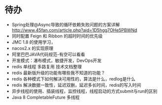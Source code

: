 # 待办

- Spring处理@Async导致的循环依赖失败问题的方案详解 http://www.45fan.com/article.php?aid=1D5hgg7OHe5PBWNd
- 同时配置 Feign 和 Ribbon 的超时时间的优先级
- JMC 1.8 的使用学习，
- nacos2.x 的实现原理
- 阿里巴巴JAVA代码规范-有空可以看看
- 开发模式：瀑布模式，敏捷开发，DevOps开发
- redis 单线程   多路复用 技术文档整理
- redis 最新版升级的功能有哪些我不知道的功能？
- redis 各种模式下如何解决可用性的，算法是什么，redlog是什么
- redis 解决数据一致性，延迟双删，延迟多长时间，redis的写入时间
- 异步线程的使用、插装线程，监控线程，线程启动的方式submit与run的区别
- Java 8 CompletableFuture 多线程
